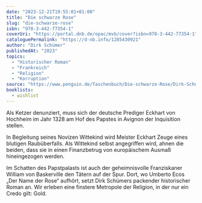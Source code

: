 ```yaml
---
date: "2023-12-21T19:55:01+01:00"
title: "Die schwarze Rose"
slug: "die-schwarze-rose"
isbn: "978-3-442-77354-1"
coverUri: "https://portal.dnb.de/opac/mvb/cover?isbn=978-3-442-77354-1"
cataloguePermalink: "https://d-nb.info/1285430921"
author: "Dirk Schümer"
publishedAt: "2023"
topics:
  - "Historischer Roman"
  - "Frankreich"
  - "Religion"
  - "Korruption"
source: "https://www.penguin.de/Taschenbuch/Die-schwarze-Rose/Dirk-Schuemer/btb/e612817.rhd"
booklists:
  - wishlist
---
```


Als Ketzer denunziert, muss sich der deutsche Prediger Eckhart von Hochheim im
Jahr 1328 am Hof des Papstes in Avignon der Inquisition stellen.

In Begleitung seines Novizen Wittekind wird Meister Eckhart Zeuge eines blutigen
Raubüberfalls. Als Wittekind selbst angegriffen wird, ahnen die beiden, dass
sie in einen Finanzbetrug von europäischem Ausmaß hineingezogen werden.

Im Schatten des Papstpalasts ist auch der geheimnisvolle Franziskaner William 
von Baskerville den Tätern auf der Spur. Dort, wo Umberto Ecos „Der Name der
Rose“ aufhört, setzt Dirk Schümers packender historischer Roman an. Wir erleben
eine finstere Metropole der Religion, in der nur ein Credo gilt: Gold.